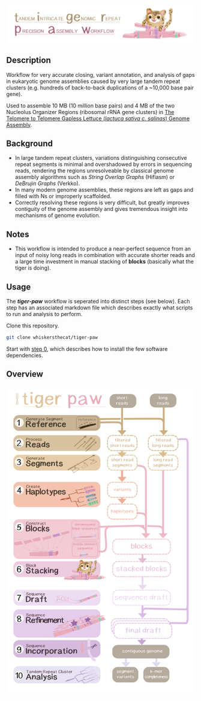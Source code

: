 ![tiger_paw logo](assets/tiger_paw.png)

## Description

Workflow for very accurate closing, variant annotation, and analysis of gaps in eukaryotic genome assemblies caused by very large tandem repeat clusters (e.g. hundreds of back-to-back duplications of a ~10,000 base pair gene).

Used to assemble 10 MB (10 million base pairs) and 4 MB of the two Nucleolus Organizer Regions (ribosomal rRNA gene clusters) in [The Telomere to Telomere Gapless Lettuce (_lactuca sativa c. salinas_) Genome Assembly](https://kittishgames.com/pounce/).

## Background

* In large tandem repeat clusters, variations distinguishing consecutive repeat segments is minimal and overshadowed by errors in sequencing reads, rendering the regions unresolveable by classical genome assembly algorithms such as *String Overlap Graphs* (Hifiasm) or *DeBrujin Graphs* (Verkko).
* In many modern genome assemblies, these regions are left as gaps and filled with Ns or improperly scaffolded.
* Correctly resolving these regions is very difficult, but greatly improves contiguity of the genome assembly and gives tremendous insight into mechanisms of genome evolution.

## Notes

- This workflow is intended to produce a near-perfect sequence from an input of noisy long reads in combination with accurate shorter reads and a large time investment in manual stacking of **blocks** (basically what the tiger is doing).

## Usage

The ***tiger-paw*** workflow is seperated into distinct steps (see below). Each step has an associated markdown file which describes exactly what scripts to run and analysis to perform.

Clone this repository.
```bash
git clone whiskersthecat/tiger-paw
```

Start with [step 0](workflow/00-introduction.md), which describes how to install the few software dependencies.


## Overview
![tiger_paw workflow](assets/tigerpaw_workflow.png)
